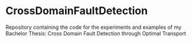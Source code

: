 # CrossDomainFaultDetection
Repository containing the code for the experiments and examples of my Bachelor Thesis: Cross Domain Fault Detection through Optimal Transport
